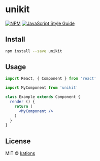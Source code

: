 # unikit

> 

[![NPM](https://img.shields.io/npm/v/unikit.svg)](https://www.npmjs.com/package/unikit) [![JavaScript Style Guide](https://img.shields.io/badge/code_style-standard-brightgreen.svg)](https://standardjs.com)

## Install

```bash
npm install --save unikit
```

## Usage

```jsx
import React, { Component } from 'react'

import MyComponent from 'unikit'

class Example extends Component {
  render () {
    return (
      <MyComponent />
    )
  }
}
```

## License

MIT © [kations](https://github.com/kations)
